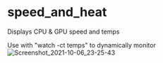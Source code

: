 # speed_and_heat
Displays CPU &amp; GPU speed and temps

Use with "watch -ct temps" to dynamically monitor  
![Screenshot_2021-10-06_23-25-43](https://user-images.githubusercontent.com/37476191/136315637-1e19b19a-2a2a-414c-a183-6e7c1b75583b.png)

